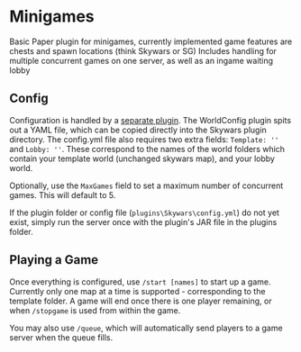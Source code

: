 # Minigames
Basic Paper plugin for minigames, currently implemented game features are chests and spawn locations (think Skywars or SG)
Includes handling for multiple concurrent games on one server, as well as an ingame waiting lobby

## Config
Configuration is handled by a [separate plugin](https://github.com/emdeann/paper-worldconfig). The WorldConfig plugin spits out a YAML file, which can be copied directly into the Skywars plugin directory.
The config.yml file also requires two extra fields: `Template: ''` and `Lobby: ''`. These correspond to the names of the world folders which contain your template world (unchanged skywars map), and your lobby world.

Optionally, use the `MaxGames` field to set a maximum number of concurrent games. This will default to 5.

If the plugin folder or config file (`plugins\Skywars\config.yml`) do not yet exist, simply run the server once with the plugin's JAR file in the plugins folder. 

## Playing a Game
Once everything is configured, use `/start [names]` to start up a game. Currently only one map at a time is supported - corresponding to the template folder.
A game will end once there is one player remaining, or when `/stopgame` is used from within the game.

You may also use `/queue`, which will automatically send players to a game server when the queue fills. 
